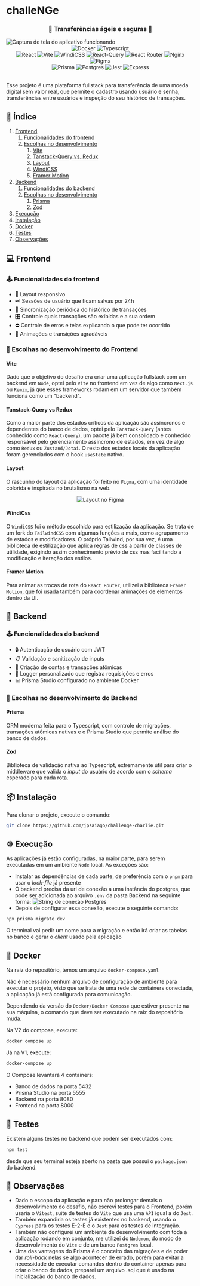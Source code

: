# challeNGe

<h3 align="center">💸 Transferências ágeis e seguras 💸</h3>

<img alt="Captura de tela do aplicativo funcionando" src="./login_screenshot.png"/>
 
<div align="center">
   <img alt="Docker" src="https://img.shields.io/badge/docker-%230db7ed.svg?style=for-the-badge&logo=docker&logoColor=white" />
    <img alt="Typescript" src="https://img.shields.io/badge/typescript-%23007ACC.svg?style=for-the-badge&logo=typescript&logoColor=white" />
</div>
<div align="center">
  <img alt="React" src="https://img.shields.io/badge/react-%2320232a.svg?style=for-the-badge&logo=react&logoColor=%2361DAFB" />
  <img alt="Vite" src="https://img.shields.io/badge/vite-%23646CFF.svg?style=for-the-badge&logo=vite&logoColor=white" />
  <img alt="WindiCSS" src="https://img.shields.io/badge/windicss-48B0F1.svg?style=for-the-badge&logo=windi-css&logoColor=white" />
  <img alt="React-Query" src="https://img.shields.io/badge/-React%20Query-FF4154?style=for-the-badge&logo=react%20query&logoColor=white" />
  <img alt="React Router" src="https://img.shields.io/badge/React_Router-CA4245?style=for-the-badge&logo=react-router&logoColor=white" />
  <img alt="Nginx" src="https://img.shields.io/badge/nginx-%23009639.svg?style=for-the-badge&logo=nginx&logoColor=white" />
  <img alt="Figma" src="https://img.shields.io/badge/figma-%23F24E1E.svg?style=for-the-badge&logo=figma&logoColor=white" />
</div>
<div align="center">
  <img alt="Prisma" src="https://img.shields.io/badge/Prisma-3982CE?style=for-the-badge&logo=Prisma&logoColor=white"/>
  <img alt="Postgres" src="https://img.shields.io/badge/postgres-%23316192.svg?style=for-the-badge&logo=postgresql&logoColor=white" />
  <img alt="Jest" src="https://img.shields.io/badge/-jest-%23C21325?style=for-the-badge&logo=jest&logoColor=white" />
  <img alt="Express" src="https://img.shields.io/badge/express.js-%23404d59.svg?style=for-the-badge&logo=express&logoColor=%2361DAFB" />
</div>
<br/>

Esse projeto é uma plataforma fullstack para transferência de uma moeda digital sem valor real, que permite o cadastro usando usuário e senha,
transferências entre usuários e inspeção do seu histórico de transações.



## 📖 Índice

1. [Frontend](#-frontend)
   1. [Funcionalidades do frontend](#%EF%B8%8F-funcionalidades-do-frontend)
   2. [Escolhas no desenvolvimento](#-escolhas-no-desenvolvimento-do-frontend)
      1. [Vite](#vite)
      2. [Tanstack-Query vs. Redux](#tanstack-query-vs-redux)
      3. [Layout](#layout)
      4. [WindiCSS](#windicss)
      5. [Framer Motion](#framer-motion)
2. [Backend](#-backend)
   1. [Funcionalidades do backend](#%EF%B8%8F-funcionalidades-do-backend)
   2. [Escolhas no desenvolvimento](#-escolhas-no-desenvolvimento-do-frontend)
      1. [Prisma](#prisma)
      2. [Zod](#zod)
3. [Execução](#%EF%B8%8F-execu%C3%A7%C3%A3o)
4. [Instalação](#-instalação)
3. [Docker](#-docker)
6. [Testes](#-testes)
7. [Observações](#-observações)

## 💻 Frontend

### 🕹️ Funcionalidades do frontend

- 📱 Layout responsivo
- 🗝️ Sessões de usuário que ficam salvas por 24h
- 🔄 Sincronização periódica do histórico de transações
- 🎛️ Controle quais transações são exibidas e a sua ordem
- ⛔ Controle de erros e telas explicando o que pode ter ocorrido
- 🍂 Animações e transições agradáveis

### 🧠 Escolhas no desenvolvimento do Frontend

#### Vite

Dado que o objetivo do desafio era criar uma aplicação fullstack com um backend em `Node`, optei pelo `Vite` no frontend em vez de algo como `Next.js` ou `Remix`, já que esses frameworks rodam em um servidor que também funciona como um "backend".

#### Tanstack-Query vs Redux

Como a maior parte dos estados críticos da aplicação são assíncronos e dependentes do banco de dados, optei pelo `Tanstack-Query` (antes conhecido como `React-Query`),
um pacote já bem consolidado e conhecido responsável pelo gerenciamento assíncrono de estados, em vez de algo como `Redux` ou `Zustand/Jotai`.
O resto dos estados locais da aplicação foram gerenciados com o hook `useState` nativo.

#### Layout

O rascunho do layout da aplicação foi feito no `Figma`, com uma identidade colorida e inspirada no brutalismo na web.

<div align="center"><img alt="Layout no Figma" src="./figma.png"/></div>

#### WindiCss

O `WindiCSS` foi o método escolhido para estilização da aplicação. Se trata de um fork do `TailwindCSS` com algumas funções a mais, como agrupamento de estados e modificadores.
O próprio Tailwind, por sua vez, é uma biblioteca de estilização que aplica regras de css a partir de classes de utilidade, exigindo assim conhecimento prévio de css mas facilitando
a modificação e iteração dos estilos.

#### Framer Motion

Para animar as trocas de rota do `React Router`, utilizei a biblioteca `Framer Motion`, que foi usada também para coordenar animações de elementos dentro da UI.



## 📡 Backend

### 🕹️ Funcionalidades do backend

- 🔒 Autenticação de usuário com JWT
- 📋 Validação e sanitização de inputs
- 📨 Criação de contas e transações atômicas
- 📜 Logger personalizado que registra requisições e erros
- 📊 Prisma Studio configurado no ambiente Docker

### 🧠 Escolhas no desenvolvimento do Backend

#### Prisma

ORM moderna feita para o Typescript, com controle de migrações, transações atômicas nativas e o Prisma Studio que permite análise do banco de dados.

#### Zod

Biblioteca de validação nativa ao Typescript, extremamente útil para criar o middleware que valida o _input_ do usuário de acordo com o _schema_ esperado para cada rota.


## 📦 Instalação

Para clonar o projeto, execute o comando:

```bash
git clone https://github.com/jpsaiago/challenge-charlie.git
```

## ⚙️ Execução
As aplicações já estão configuradas, na maior parte, para serem executadas em um ambiente `Node` local. As exceções são:
- Instalar as dependências de cada parte, de preferência com o `pnpm` para usar o _lock-file_ já presente
- O backend precisa da url de conexão a uma instância do postgres, que pode ser adicionada ao arquivo `.env` da pasta Backend na seguinte forma:
![String de conexão Postgres](https://res.cloudinary.com/prismaio/image/upload/v1628761154/docs/m7l8KVo.png)
- Depois de configurar essa conexão, execute o seguinte comando:
```bash
npx prisma migrate dev
```
O terminal vai pedir um nome para a migração e então irá criar as tabelas no banco e gerar o _client_ usado pela aplicação

## 🚢 Docker

Na raiz do repositório, temos um arquivo `docker-compose.yaml`

Não é necessário nenhum arquivo de configuração de ambiente para executar o projeto, visto que se trata de uma rede de containers conectada, a aplicação já está configurada para comunicação.

Dependendo da versão do `Docker/Docker Compose` que estiver presente na sua máquina, o comando que deve ser executado na raiz do repositório muda.

Na V2 do compose, execute:

```bash
docker compose up
```

Já na V1, execute:

```bash
docker-compose up
```

O Compose levantará 4 containers:

- Banco de dados na porta 5432
- Prisma Studio na porta 5555
- Backend na porta 8080
- Frontend na porta 8000

## 🧪 Testes
Existem alguns testes no backend que podem ser executados com:
```bash
npm test
```
desde que seu terminal esteja aberto na pasta que possui o `package.json` do backend.

## 🔭 Observações

- Dado o escopo da aplicação e para não prolongar demais o desenvolvimento do desafio, não escrevi testes para o Frontend, porém usaria o `Vitest`, suite de testes do `Vite` que usa uma `API` igual a do `Jest`.
- Também expandiria os testes já existentes no backend, usando o `Cypress` para os testes E-2-E e o `Jest` para os testes de integração.
- Também não configurei um ambiente de desenvolvimento com toda a aplicação rodando em conjunto, me utilizei do `Nodemon`, do modo de desenvolvimento do `Vite` e de um banco `Postgres` local.
- Uma das vantagens do Prisma é o conceito das migrações e de poder dar _roll-back_ nelas se algo acontecer de errado, porém para evitar a necessidade de executar comandos dentro do container apenas para criar o banco de dados, preparei um arquivo .sql que é usado na inicialização do banco de dados.
